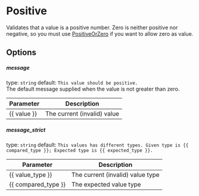 # Positive
Validates that a value is a positive number. Zero is neither positive nor negative, 
so you must use [PositiveOrZero](PositiveOrZero.md) if you want to allow zero as value.

## Options

##### message
type: `string` default: `This value should be positive.`  
The default message supplied when the value is not greater than zero.

| Parameter | Description |
|---|---|
| {{ value }} | The current (invalid) value


##### message_strict
type: `string` default: `This values has different types. Given type is {{ compared_type }}; Expected type is {{ expected_type }}.`

| Parameter | Description |
|---|---|
| {{ value_type }} | The current (invalid) value type
| {{ compared_type }} | The expected value type


